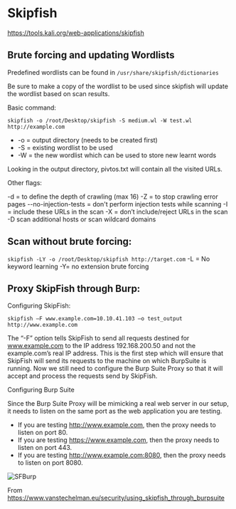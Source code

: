 # Skipfish

https://tools.kali.org/web-applications/skipfish

## Brute forcing and updating Wordlists

Predefined wordlists can be found in `/usr/share/skipfish/dictionaries`

Be sure to make a copy of the wordlist to be used since skipfish will update the wordlist based on scan results. 

Basic command:

`skipfish -o /root/Desktop/skipfish -S medium.wl -W test.wl http://example.com`

- -o = output directory (needs to be created first)
- -S = existing wordlist to be used
- -W = the new wordlist which can be used to store new learnt words

Looking in the output directory, pivtos.txt will contain all the visited URLs. 

Other flags:

-d = to define the depth of crawling (max 16)
-Z = to stop crawling error pages 
--no-injection-tests = don't perform injection tests while scanning 
-I = include these URLs in the scan
-X = don’t include/reject URLs in the scan 
-D scan additional hosts or scan wildcard domains 

## Scan without brute forcing:

`skipfish -LY -o /root/Desktop/skipfish http://target.com`
-L = No keyword learning
-Y= no extension brute forcing 


## Proxy SkipFish through Burp:

Configuring SkipFish:

`skipfish –F www.example.com=10.10.41.103 –o test_output http://www.example.com`

The “-F” option tells SkipFish to send all requests destined for www.example.com to the IP address 192.168.200.50 and not the example.com’s real IP address. 
This is the first step which will ensure that SkipFish will send its requests to the machine on which BurpSuite is running. Now we still need to configure the Burp Suite Proxy so that it will accept and process the requests send by SkipFish.

Configuring Burp Suite

Since the Burp Suite Proxy will be mimicking a real web server in our setup, it needs to listen on the same port as the web application you are testing.
- If you are testing http://www.example.com, then the proxy needs to listen on port 80.
- If you are testing https://www.example.com, then the proxy needs to listen on port 443.
- If you are testing http://www.example.com:8080, then the proxy needs to listen on port 8080.

![SFBurp](SFBurp.png)

From <https://www.vanstechelman.eu/security/using_skipfish_through_burpsuite> 
